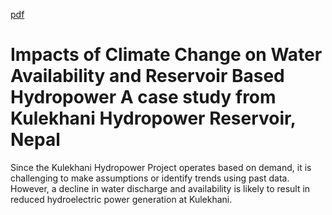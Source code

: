 
[pdf](G:\fresh_start\paper\code_paper\notes\research_review\attatchments\admin,+paper-6.pdf)


# Impacts of Climate Change on Water Availability and Reservoir Based Hydropower A case study from Kulekhani Hydropower Reservoir, Nepal



Since the Kulekhani Hydropower Project operates based on demand, it is challenging to make assumptions or identify trends using past data. However, a decline in water discharge and availability is likely to result in reduced hydroelectric power generation at Kulekhani.




